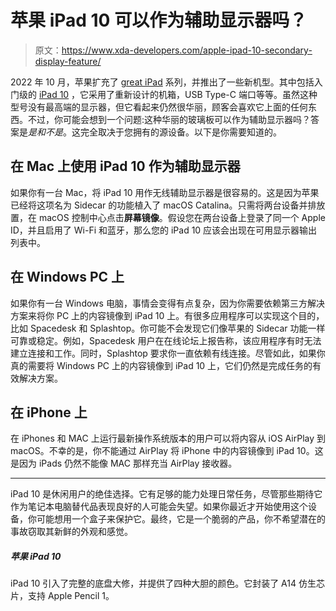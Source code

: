 # 苹果 iPad 10 可以作为辅助显示器吗？

> 原文：<https://www.xda-developers.com/apple-ipad-10-secondary-display-feature/>

2022 年 10 月，苹果扩充了 [great iPad](https://www.xda-developers.com/best-ipad/) 系列，并推出了一些新机型。其中包括入门级的 [iPad 10](http://www.xda-developers.com/best-apple-ipad-10-deals/) ，它采用了重新设计的机箱，USB Type-C 端口等等。虽然这种型号没有最高端的显示器，但它看起来仍然很华丽，顾客会喜欢它上面的任何东西。不过，你可能会想到一个问题:这种华丽的玻璃板可以作为辅助显示器吗？答案是*是和不是*。这完全取决于您拥有的源设备。以下是你需要知道的。

## 在 Mac 上使用 iPad 10 作为辅助显示器

如果你有一台 Mac，将 iPad 10 用作无线辅助显示器是很容易的。这是因为苹果已经将这项名为 Sidecar 的功能植入了 macOS Catalina。只需将两台设备并排放置，在 macOS 控制中心点击**屏幕镜像**。假设您在两台设备上登录了同一个 Apple ID，并且启用了 Wi-Fi 和蓝牙，那么您的 iPad 10 应该会出现在可用显示器输出列表中。

## 在 Windows PC 上

如果你有一台 Windows 电脑，事情会变得有点复杂，因为你需要依赖第三方解决方案来将你 PC 上的内容镜像到 iPad 10 上。有很多应用程序可以实现这个目的，比如 Spacedesk 和 Splashtop。你可能不会发现它们像苹果的 Sidecar 功能一样可靠或稳定。例如，Spacedesk 用户在在线论坛上报告称，该应用程序有时无法建立连接和工作。同时，Splashtop 要求你一直依赖有线连接。尽管如此，如果你真的需要将 Windows PC 上的内容镜像到 iPad 10 上，它们仍然是完成任务的有效解决方案。

## 在 iPhone 上

在 iPhones 和 MAC 上运行最新操作系统版本的用户可以将内容从 iOS AirPlay 到 macOS。不幸的是，你不能通过 AirPlay 将 iPhone 中的内容镜像到 iPad 10。这是因为 iPads 仍然不能像 MAC 那样充当 AirPlay 接收器。

* * *

iPad 10 是休闲用户的绝佳选择。它有足够的能力处理日常任务，尽管那些期待它作为笔记本电脑替代品表现良好的人可能会失望。如果你最近才开始使用这个设备，你可能想用一个盒子来保护它。最终，它是一个脆弱的产品，你不希望潜在的事故窃取其新鲜的外观和感觉。

##### 苹果 iPad 10

iPad 10 引入了完整的底盘大修，并提供了四种大胆的颜色。它封装了 A14 仿生芯片，支持 Apple Pencil 1。